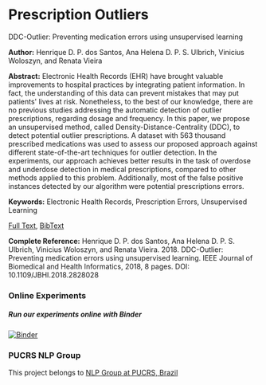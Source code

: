 # Prescription Outliers
DDC-Outlier: Preventing medication errors using unsupervised learning

**Author:** Henrique D. P. dos Santos, Ana Helena D. P. S. Ulbrich, Vinicius Woloszyn, and Renata Vieira

**Abstract:** Electronic Health Records (EHR) have brought valuable improvements to hospital practices by integrating patient information. In fact, the understanding of this data can prevent mistakes that may put patients' lives at risk. Nonetheless, to the best of our knowledge, there are no previous studies addressing the automatic detection of outlier prescriptions, regarding dosage and frequency. In this paper, we propose an unsupervised method, called Density-Distance-Centrality (DDC), to detect potential outlier prescriptions. A dataset with 563 thousand prescribed medications was used to assess our proposed approach against different state-of-the-art techniques for outlier detection. In the experiments, our approach achieves better results in the task of overdose and underdose detection in medical prescriptions, compared to other methods applied to this problem. Additionally, most of the false positive instances detected by our algorithm were potential prescriptions errors.

**Keywords:** Electronic Health Records, Prescription Errors, Unsupervised Learning

[Full Text](https://ieeexplore.ieee.org/document/8340108), [BibText](https://raw.githubusercontent.com/nlp-pucrs/prescription-outliers/master/santos2018ddc.bib)

**Complete Reference:** Henrique D. P. dos Santos, Ana Helena D. P. S. Ulbrich, Vinicius Woloszyn, and Renata Vieira. 2018. DDC-Outlier: Preventing medication errors using unsupervised learning. IEEE Journal of Biomedical and Health Informatics, 2018, 8 pages. DOI: 10.1109/JBHI.2018.2828028

### Online Experiments
##### Run our experiments online with Binder
[![Binder](https://mybinder.org/badge.svg)](https://mybinder.org/v2/gh/nlp-pucrs/prescription-outliers/master)

### PUCRS NLP Group
This project belongs to [NLP Group at PUCRS, Brazil](http://www.inf.pucrs.br/linatural/)
